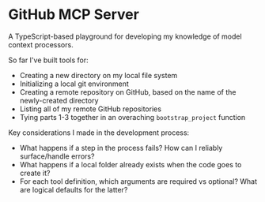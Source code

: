 # GitHub MCP Server

A TypeScript-based playground for developing my knowledge of model context processors.

So far I've built tools for:
- Creating a new directory on my local file system
- Initializing a local git environment
- Creating a remote repository on GitHub, based on the name of the newly-created directory
- Listing all of my remote GitHub repositories
- Tying parts 1-3 together in an overaching `bootstrap_project` function

Key considerations I made in the development process:
- What happens if a step in the process fails? How can I reliably surface/handle errors?
- What happens if a local folder already exists when the code goes to create it?
- For each tool definition, which arguments are required vs optional? What are logical defaults for the latter?
